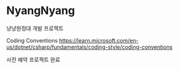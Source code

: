 # NyangNyang
냥냥원정대 개발 프로젝트


Coding Conventions
https://learn.microsoft.com/en-us/dotnet/csharp/fundamentals/coding-style/coding-conventions


사전 예약 프로젝트 완료

